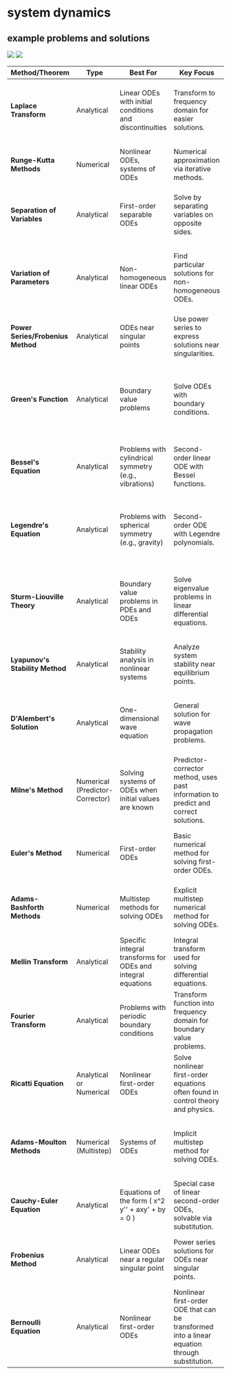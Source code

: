 # system dynamics 
## example problems and solutions
![](https://github.com/barron9/systemdynamic/blob/main/shiproll.jpg?raw=true)
![](https://github.com/barron9/systemdynamic/blob/main/ship-model-newtonian.jpeg?raw=true)


| **Method/Theorem**                  | **Type**           | **Best For**                                         | **Key Focus**                                         | **Advantages**                                      | **Disadvantages**                                        |
|-------------------------------------|--------------------|------------------------------------------------------|------------------------------------------------------|-----------------------------------------------------|---------------------------------------------------------|
| **Laplace Transform**               | Analytical         | Linear ODEs with initial conditions and discontinuities | Transform to frequency domain for easier solutions.   | Solves linear ODEs easily; handles discontinuities and initial conditions well. | Limited to linear ODEs with suitable conditions; may not work well with non-linear equations. |
| **Runge-Kutta Methods**             | Numerical          | Nonlinear ODEs, systems of ODEs                      | Numerical approximation via iterative methods.        | High accuracy with moderate step sizes; widely applicable. | Computationally expensive; requires step-size tuning.  |
| **Separation of Variables**         | Analytical         | First-order separable ODEs                           | Solve by separating variables on opposite sides.      | Simple and direct method for separable ODEs.        | Only works for separable ODEs; doesn't apply to most nonlinear equations. |
| **Variation of Parameters**         | Analytical         | Non-homogeneous linear ODEs                          | Find particular solutions for non-homogeneous ODEs.    | Applicable to non-homogeneous ODEs; works for many linear problems. | Requires finding the solution to the homogeneous equation first; can be algebraically intensive. |
| **Power Series/Frobenius Method**   | Analytical         | ODEs near singular points                            | Use power series to express solutions near singularities. | Useful near singular points; applicable for complicated ODEs. | Only works near singular points; solutions may not converge. |
| **Green's Function**                | Analytical         | Boundary value problems                              | Solve ODEs with boundary conditions.                  | Very effective for linear boundary value problems; flexible. | Difficult to compute for complex boundary conditions; requires knowledge of solution techniques. |
| **Bessel's Equation**               | Analytical         | Problems with cylindrical symmetry (e.g., vibrations) | Second-order linear ODE with Bessel functions.        | Provides solutions for problems with cylindrical symmetry. | Can be complex to solve; requires understanding Bessel functions. |
| **Legendre's Equation**             | Analytical         | Problems with spherical symmetry (e.g., gravity)     | Second-order ODE with Legendre polynomials.           | Applicable to spherical symmetry problems (e.g., electrostatics). | Solutions are often expressed in terms of special functions, requiring advanced knowledge. |
| **Sturm-Liouville Theory**          | Analytical         | Boundary value problems in PDEs and ODEs             | Solve eigenvalue problems in linear differential equations. | Provides eigenvalue solutions for various linear problems. | Can be complex; solving the eigenvalue problem requires advanced techniques. |
| **Lyapunov's Stability Method**     | Analytical         | Stability analysis in nonlinear systems              | Analyze system stability near equilibrium points.      | Direct method for stability analysis; avoids solving the system completely. | Does not provide explicit solutions for the system; focuses on qualitative analysis. |
| **D'Alembert's Solution**           | Analytical         | One-dimensional wave equation                        | General solution for wave propagation problems.       | Provides a general solution to the wave equation.   | Limited to the wave equation in one dimension; only applies in specific scenarios. |
| **Milne's Method**                  | Numerical (Predictor-Corrector) | Solving systems of ODEs when initial values are known | Predictor-corrector method, uses past information to predict and correct solutions. | Efficient when initial values are known; multistep method increases accuracy. | Requires initial values from another method; struggles with stiff equations. |
| **Euler's Method**                  | Numerical          | First-order ODEs                                     | Basic numerical method for solving first-order ODEs.  | Simple and easy to implement; computationally inexpensive. | Low accuracy; may require very small step sizes for reasonable accuracy. |
| **Adams-Bashforth Methods**         | Numerical          | Multistep methods for solving ODEs                    | Explicit multistep numerical method for solving ODEs. | Efficient for smooth solutions; higher-order methods available. | Accuracy can decrease for stiff problems; requires a good initial guess. |
| **Mellin Transform**                | Analytical         | Specific integral transforms for ODEs and integral equations | Integral transform used for solving differential equations. | Provides an alternative approach for specific ODEs and integral equations. | Less commonly used; difficult to apply for some types of equations. |
| **Fourier Transform**               | Analytical         | Problems with periodic boundary conditions           | Transform function into frequency domain for boundary value problems. | Very useful for periodic problems and in signal processing. | May not be applicable for non-periodic problems; can be computationally expensive. |
| **Ricatti Equation**                | Analytical or Numerical | Nonlinear first-order ODEs                          | Solve nonlinear first-order equations often found in control theory and physics. | Important for specific nonlinear applications; solvable using perturbation methods. | Nonlinear and often difficult to solve explicitly; requires special methods. |
| **Adams-Moulton Methods**           | Numerical (Multistep) | Systems of ODEs                                      | Implicit multistep method for solving ODEs. | More stable than Adams-Bashforth for stiff problems. | Requires solving nonlinear systems at each step; computationally intensive. |
| **Cauchy-Euler Equation**           | Analytical         | Equations of the form \( x^2 y'' + axy' + by = 0 \)  | Special case of linear second-order ODEs, solvable via substitution. | Special form leads to simple solutions using substitution. | Only applicable to a specific class of second-order linear ODEs. |
| **Frobenius Method**                | Analytical         | Linear ODEs near a regular singular point             | Power series solutions for ODEs near singular points.  | Handles ODEs near singular points; general method for series solutions. | Only works near singular points; may not converge for all cases. |
| **Bernoulli Equation**              | Analytical         | Nonlinear first-order ODEs                           | Nonlinear first-order ODE that can be transformed into a linear equation through substitution. | Allows nonlinear ODEs to be reduced to linear form, making them easier to solve. | Only applicable to specific forms of nonlinear ODEs; requires a substitution step. |
